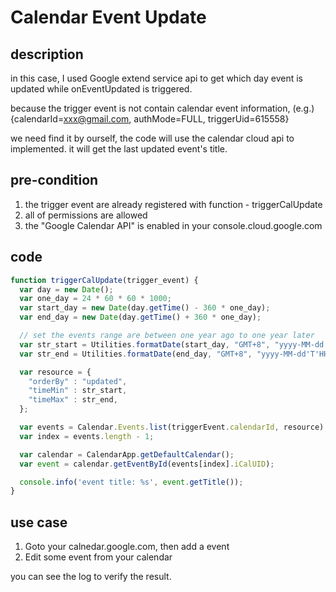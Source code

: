 # Calendar Event Update
## description
in this case, I used Google extend service api to get which day event is updated
while onEventUpdated is triggered.

because the trigger event is not contain calendar event information, (e.g.)
{calendarId=xxx@gmail.com, authMode=FULL, triggerUid=615558}

we need find it by ourself, the code will use the calendar cloud api to implemented.
it will get the last updated event's title.

## pre-condition
1. the trigger event are already registered with function - triggerCalUpdate
2. all of permissions are allowed
3. the "Google Calendar API" is enabled in your console.cloud.google.com

## code
```javascript
function triggerCalUpdate(trigger_event) {
  var day = new Date();
  var one_day = 24 * 60 * 60 * 1000;
  var start_day = new Date(day.getTime() - 360 * one_day);
  var end_day = new Date(day.getTime() + 360 * one_day);

  // set the events range are between one year ago to one year later
  var str_start = Utilities.formatDate(start_day, "GMT+8", "yyyy-MM-dd'T'HH:mm:ss'Z'");
  var str_end = Utilities.formatDate(end_day, "GMT+8", "yyyy-MM-dd'T'HH:mm:ss'Z'");

  var resource = {
    "orderBy" : "updated",
    "timeMin" : str_start,
    "timeMax" : str_end,
  };

  var events = Calendar.Events.list(triggerEvent.calendarId, resource).items;
  var index = events.length - 1;

  var calendar = CalendarApp.getDefaultCalendar();
  var event = calendar.getEventById(events[index].iCalUID);

  console.info('event title: %s', event.getTitle());
}
```

## use case
1. Goto your calnedar.google.com, then add a event
2. Edit some event from your calendar

you can see the log to verify the result.
